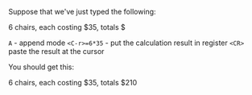 Suppose that we've just typed the following:

6 chairs, each costing $35, totals $

`A` - append mode
`<C-r>=6*35` - put the calculation result in register
`<CR>` paste the result at the cursor

You should get this:

6 chairs, each costing $35, totals $210


